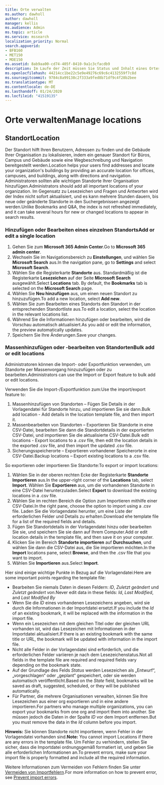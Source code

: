 ```yaml
---
title: Orte verwalten
ms.author: dawholl
author: dawholl
manager: kellis
ms.audience: Admin
ms.topic: article
ms.service: mssearch
localization_priority: Normal
search.appverid:
- BFB160
- MET150
- MOE150
ms.assetid: 8ab9aa00-cd74-405f-8410-9a1c3cfacdb9
description: Im Laufe der Zeit müssen Sie Status und Inhalt eines Ortes möglicherweise aktualisieren, damit er relevant bleibt. 
ms.openlocfilehash: 44214cc1be22c5e9e49276c69c6c4132559f7c8d
ms.sourcegitcommit: 9784c8a99138c2f333a9fed8b71df9c4f28b2bee
ms.translationtype: MT
ms.contentlocale: de-DE
ms.lasthandoff: 01/24/2020
ms.locfileid: "41519135"
---
```

# <a name="manage-locations"></a><span data-ttu-id="af9a2-103">Orte verwalten</span><span class="sxs-lookup"><span data-stu-id="af9a2-103">Manage locations</span></span>

## <a name="location"></a><span data-ttu-id="af9a2-104">Standort</span><span class="sxs-lookup"><span data-stu-id="af9a2-104">Location</span></span>
<span data-ttu-id="af9a2-105">Der Standort hilft Ihren Benutzern, Adressen zu finden und die Gebäude Ihrer Organisation zu lokalisieren, indem ein genauer Standort für Büros, Campus und Gebäude sowie eine Wegbeschreibung und Navigation bereitgestellt werden.</span><span class="sxs-lookup"><span data-stu-id="af9a2-105">Location helps your users find addresses and locate your organization's buildings by providing an accurate location for offices, campuses, and buildings, along with directions and navigation.</span></span> <span data-ttu-id="af9a2-106">Administratoren sollten alle wichtigen Standorte Ihrer Organisation hinzufügen.</span><span class="sxs-lookup"><span data-stu-id="af9a2-106">Administrators should add all important locations of your organization.</span></span> <span data-ttu-id="af9a2-107">Im Gegensatz zu Lesezeichen und Fragen und Antworten wird der Index nicht sofort aktualisiert, und es kann mehrere Stunden dauern, bis neue oder geänderte Standorte in den Suchergebnissen angezeigt werden.</span><span class="sxs-lookup"><span data-stu-id="af9a2-107">Unlike Bookmarks and Q&A, the index is not refreshed immediately, and it can take several hours for new or changed locations to appear in search results.</span></span>

### <a name="add-or-edit-a-single-location"></a><span data-ttu-id="af9a2-108">Hinzufügen oder Bearbeiten eines einzelnen Standorts</span><span class="sxs-lookup"><span data-stu-id="af9a2-108">Add or edit a single location</span></span>
1. <span data-ttu-id="af9a2-109">Gehen Sie zum **Microsoft 365 Admin Center**.</span><span class="sxs-lookup"><span data-stu-id="af9a2-109">Go to **Microsoft 365 admin center**.</span></span>
1. <span data-ttu-id="af9a2-110">Wechseln Sie im Navigationsbereich zu **Einstellungen**, und wählen Sie **Microsoft Search** aus.</span><span class="sxs-lookup"><span data-stu-id="af9a2-110">In the navigation pane, go to **Settings** and select **Microsoft Search**.</span></span>
1. <span data-ttu-id="af9a2-111">Wählen Sie die Registerkarte **Standorte** aus. Standardmäßig ist die Registerkarte **Lesezeichen** auf der Seite **Microsoft Search** ausgewählt.</span><span class="sxs-lookup"><span data-stu-id="af9a2-111">Select **Locations** tab. By default, the **Bookmarks** tab is selected on the **Microsoft Search** page.</span></span>
1. <span data-ttu-id="af9a2-112">Wählen Sie **Neu hinzufügen** aus, um einen neuen Standort zu hinzuzufügen.</span><span class="sxs-lookup"><span data-stu-id="af9a2-112">To add a new location, select **Add new**.</span></span>
1. <span data-ttu-id="af9a2-113">Wählen Sie zum Bearbeiten eines Standorts den Standort in der entsprechenden Standortliste aus.</span><span class="sxs-lookup"><span data-stu-id="af9a2-113">To edit a location, select the location in the relevant locations list.</span></span>
1. <span data-ttu-id="af9a2-114">Während Sie die Informationen hinzufügen oder bearbeiten, wird die Vorschau automatisch aktualisiert.</span><span class="sxs-lookup"><span data-stu-id="af9a2-114">As you add or edit the information, the preview automatically updates.</span></span>
1. <span data-ttu-id="af9a2-115">Speichern Sie Ihre Änderungen.</span><span class="sxs-lookup"><span data-stu-id="af9a2-115">Save your changes.</span></span>

### <a name="bulk-add-or-edit-locations"></a><span data-ttu-id="af9a2-116">Massenhinzufügen oder -bearbeiten von Standorten</span><span class="sxs-lookup"><span data-stu-id="af9a2-116">Bulk add or edit locations</span></span>
<span data-ttu-id="af9a2-117">Administratoren können die Import- oder Exportfunktion verwenden, um Standorte per Massenvorgang hinzuzufügen oder zu bearbeiten.</span><span class="sxs-lookup"><span data-stu-id="af9a2-117">Administrators can use the Import or Export feature to bulk add or edit locations.</span></span> 

<span data-ttu-id="af9a2-118">Verwenden Sie die Import-/Exportfunktion zum:</span><span class="sxs-lookup"><span data-stu-id="af9a2-118">Use the import/export feature to:</span></span>
1. <span data-ttu-id="af9a2-119">Massenhinzufügen von Standorten – Fügen Sie Details in der Vorlagendatei für Standorte hinzu, und importieren Sie sie dann.</span><span class="sxs-lookup"><span data-stu-id="af9a2-119">Bulk add location - Add details in the location template file, and then import it.</span></span> 
1. <span data-ttu-id="af9a2-120">Massenbearbeiten von Standorten – Exportieren Sie Standorte in eine CSV-Datei, bearbeiten Sie dann die Standortdetails in der exportierten CSV-Datei, und importieren Sie die aktualisierte CSV-Datei.</span><span class="sxs-lookup"><span data-stu-id="af9a2-120">Bulk edit locations - Export locations to a .csv file, then edit the location details in the exported .csv file, and then import the updated .csv file.</span></span>
1. <span data-ttu-id="af9a2-121">Sicherungsspeicherorte – Exportieren vorhandener Speicherorte in eine CSV-Datei.</span><span class="sxs-lookup"><span data-stu-id="af9a2-121">Backup locations – Export existing locations to a .csv file.</span></span>

<span data-ttu-id="af9a2-122">So exportieren oder importieren Sie Standorte:</span><span class="sxs-lookup"><span data-stu-id="af9a2-122">To export or import locations:</span></span>
1. <span data-ttu-id="af9a2-123">Wählen Sie in der oberen rechten Ecke der Registerkarte **Standorte** **Importieren** aus.</span><span class="sxs-lookup"><span data-stu-id="af9a2-123">In the upper-right corner of the **Locations** tab, select **Import**.</span></span>
<span data-ttu-id="af9a2-124">Wählen Sie **Exportieren** aus, um die vorhandenen Standorte in eine CSV-Datei herunterzuladen.</span><span class="sxs-lookup"><span data-stu-id="af9a2-124">Select **Export** to download the existing locations in a .csv file.</span></span>
1. <span data-ttu-id="af9a2-125">Wählen Sie im rechten Bereich die Option zum Importieren mithilfe einer CSV-Datei.</span><span class="sxs-lookup"><span data-stu-id="af9a2-125">In the right pane, choose the option to import using a .csv file.</span></span> <span data-ttu-id="af9a2-126">Laden Sie die Vorlagendatei herunter, um eine Liste der erforderlichen Felder und Details zu erhalten.</span><span class="sxs-lookup"><span data-stu-id="af9a2-126">Download ehe template file for a list of the required fields and details.</span></span>
1. <span data-ttu-id="af9a2-127">Fügen Sie Standortdetails in der Vorlagendatei hinzu oder bearbeiten Sie sie, und speichern Sie sie dann auf Ihrem Computer.</span><span class="sxs-lookup"><span data-stu-id="af9a2-127">Add or edit location details in the template file, and then save it on your computer.</span></span> 
1. <span data-ttu-id="af9a2-128">Klicken Sie im Bereich **Standorte importieren** auf **Durchsuchen**, und wählen Sie dann die CSV-Datei aus, die Sie importieren möchten.</span><span class="sxs-lookup"><span data-stu-id="af9a2-128">In the **Import** locations pane, select **Browse**, and then the .csv file that you want to import.</span></span>
1. <span data-ttu-id="af9a2-129">Wählen Sie **Importieren** aus.</span><span class="sxs-lookup"><span data-stu-id="af9a2-129">Select **Import**.</span></span>

<span data-ttu-id="af9a2-130">Hier sind einige wichtige Punkte in Bezug auf die Vorlagendatei:</span><span class="sxs-lookup"><span data-stu-id="af9a2-130">Here are some important points regarding the template file:</span></span>
- <span data-ttu-id="af9a2-131">Bearbeiten Sie niemals Daten in diesen Feldern: *ID*, *Zuletzt geändert* und *Zuletzt geändert von*.</span><span class="sxs-lookup"><span data-stu-id="af9a2-131">Never edit data in these fields: *Id*, *Last Modified*, and *Last Modified By*</span></span>
- <span data-ttu-id="af9a2-132">Wenn Sie die *ID* eines vorhandenen Lesezeichens angeben, wird sie durch die Informationen in der Importdatei ersetzt.</span><span class="sxs-lookup"><span data-stu-id="af9a2-132">If you include the *Id* of an existing bookmark, it will be replaced with the information in the import file.</span></span>
- <span data-ttu-id="af9a2-133">Wenn ein Lesezeichen mit dem gleichen Titel oder der gleichen URL vorhanden ist, wird das Lesezeichen mit Informationen in der Importdatei aktualisiert.</span><span class="sxs-lookup"><span data-stu-id="af9a2-133">If there is an existing bookmark with the same title or URL, the bookmark will be updated with information in the import file.</span></span>
- <span data-ttu-id="af9a2-134">Nicht alle Felder in der Vorlagendatei sind erforderlich, und die erforderlichen Felder variieren je nach dem Lesezeichenstatus.</span><span class="sxs-lookup"><span data-stu-id="af9a2-134">Not all fields in the template file are required and required fields vary depending on the bookmark state.</span></span>
- <span data-ttu-id="af9a2-135">Auf der Grundlage des Felds *Status* werden Lesezeichen als „Entwurf“, „vorgeschlagen“ oder „geplant“ gespeichert, oder sie werden automatisch veröffentlicht.</span><span class="sxs-lookup"><span data-stu-id="af9a2-135">Based on the *State* field, bookmarks will be saved as draft, suggested, scheduled, or they will be published automatically.</span></span>
- <span data-ttu-id="af9a2-136">Für Partner, die mehrere Organisationen verwalten, können Sie Ihre Lesezeichen aus einer org exportieren und in eine andere importieren.</span><span class="sxs-lookup"><span data-stu-id="af9a2-136">For partners who manage multiple organizations, you can export your bookmarks from one org and import them into another.</span></span> <span data-ttu-id="af9a2-137">Sie müssen jedoch die Daten in der Spalte *ID* vor dem Import entfernen.</span><span class="sxs-lookup"><span data-stu-id="af9a2-137">But you must remove the data in the *Id* column before you import.</span></span>

<span data-ttu-id="af9a2-138">**Hinweis:** Sie können Standorte nicht importieren, wenn Fehler in der Vorlagendatei vorhanden sind.</span><span class="sxs-lookup"><span data-stu-id="af9a2-138">**Note:** You cannot import Locations if there are any errors in the template file.</span></span> <span data-ttu-id="af9a2-139">Um Fehler zu verhindern, stellen Sie sicher, dass die Importdatei ordnungsgemäß formatiert ist, und geben Sie alle erforderlichen Informationen an.</span><span class="sxs-lookup"><span data-stu-id="af9a2-139">To prevent errors, make sure your import file is properly formatted and include all the required information.</span></span> 

<span data-ttu-id="af9a2-140">Weitere Informationen zum Vermeiden von Fehlern finden Sie unter [Vermeiden von Importfehlern](manage-bookmarks.md#prevent-import-errors).</span><span class="sxs-lookup"><span data-stu-id="af9a2-140">For more information on how to prevent error, see [Prevent import errors](manage-bookmarks.md#prevent-import-errors).</span></span>
